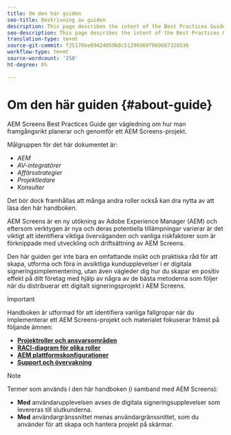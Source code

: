 ```yaml
---
title: Om den här guiden
seo-title: Beskrivning av guiden
description: This page describes the intent of the Best Practices Guide
seo-description: This page describes the intent of the Best Practices Guide
translation-type: tm+mt
source-git-commit: f25176be89424059b8c51296969f069687328536
workflow-type: tm+mt
source-wordcount: '258'
ht-degree: 0%

---
```



# Om den här guiden {#about-guide}

AEM Screens Best Practices Guide ger vägledning om hur man framgångsrikt planerar och genomför ett AEM Screens-projekt.

Målgruppen för det här dokumentet är:

* *AEM*
* *AV-integratörer*
* *Affärsstrategier*
* *Projektledare*
* *Konsulter*

Det bör dock framhållas att många andra roller också kan dra nytta av att läsa den här handboken.

AEM Screens är en ny utökning av Adobe Experience Manager (AEM) och eftersom verktygen är nya och deras potentiella tillämpningar varierar är det viktigt att identifiera viktiga överväganden och vanliga riskfaktorer som är förknippade med utveckling och driftsättning av AEM Screens.

Den här guiden ger inte bara en omfattande insikt och praktiska råd för att skapa, utforma och föra in avsiktliga kundupplevelser i er digitala signeringsimplementering, utan även vägleder dig hur du skapar en positiv effekt på ditt företag med hjälp av några av de bästa metoderna som följer när du distribuerar ett digitalt signeringsprojekt i AEM Screens.

>[!IMPORTANT]
>
> Handboken är utformad för att identifiera vanliga fallgropar när du implementerar ett AEM Screens-projekt och materialet fokuserar främst på följande ämnen:
>
> * **[Projektroller och ansvarsområden](roles-responsibilities.md)**
> * **[RACI-diagram för olika roller](roles-responsibilities.md#raci-chart)**
> * **[AEM plattformskonfigurationer](aem-platform-configurations.md)**
> * **[Support och övervakning](support-monitoring.md)**


>[!NOTE]
>
> Termer som används i den här handboken (i samband med AEM Screens):
>
> * **Med** användarupplevelsen avses de digitala signeringsupplevelser som levereras till slutkunderna.
> * **Med** användargränssnittet menas användargränssnittet, som du använder för att skapa och hantera projekt på skärmar.

